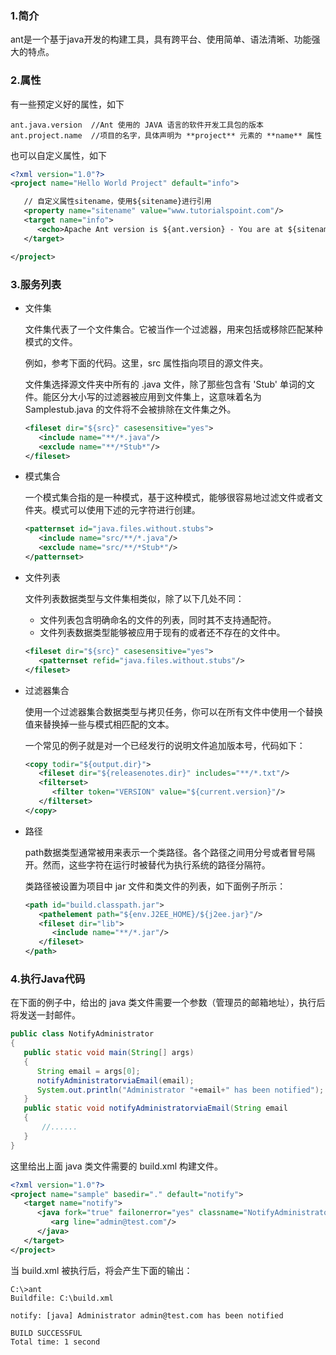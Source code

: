 ### 1.简介

ant是一个基于java开发的构建工具，具有跨平台、使用简单、语法清晰、功能强大的特点。

### 2.属性

有一些预定义好的属性，如下

```
ant.java.version  //Ant 使用的 JAVA 语言的软件开发工具包的版本
ant.project.name  //项目的名字，具体声明为 **project** 元素的 **name** 属性
```

也可以自定义属性，如下

``` xml
<?xml version="1.0"?>
<project name="Hello World Project" default="info">

   // 自定义属性sitename，使用${sitename}进行引用
   <property name="sitename" value="www.tutorialspoint.com"/>
   <target name="info">
      <echo>Apache Ant version is ${ant.version} - You are at ${sitename} </echo>
   </target>

</project>
```

### 3.服务列表

- 文件集

  文件集代表了一个文件集合。它被当作一个过滤器，用来包括或移除匹配某种模式的文件。

  例如，参考下面的代码。这里，src 属性指向项目的源文件夹。

  文件集选择源文件夹中所有的 .java 文件，除了那些包含有 'Stub' 单词的文件。能区分大小写的过滤器被应用到文件集上，这意味着名为 Samplestub.java 的文件将不会被排除在文件集之外。

  ```xml
  <fileset dir="${src}" casesensitive="yes">
     <include name="**/*.java"/>
     <exclude name="**/*Stub*"/>
  </fileset>
  ```

- 模式集合

  一个模式集合指的是一种模式，基于这种模式，能够很容易地过滤文件或者文件夹。模式可以使用下述的元字符进行创建。

  ```xml
  <patternset id="java.files.without.stubs">
     <include name="src/**/*.java"/>
     <exclude name="src/**/*Stub*"/>
  </patternset>
  ```

- 文件列表

  文件列表数据类型与文件集相类似，除了以下几处不同：

  - 文件列表包含明确命名的文件的列表，同时其不支持通配符。
  - 文件列表数据类型能够被应用于现有的或者还不存在的文件中。

  ```xml
  <fileset dir="${src}" casesensitive="yes">
     <patternset refid="java.files.without.stubs"/>
  </fileset>
  ```

- 过滤器集合

  使用一个过滤器集合数据类型与拷贝任务，你可以在所有文件中使用一个替换值来替换掉一些与模式相匹配的文本。

  一个常见的例子就是对一个已经发行的说明文件追加版本号，代码如下：

  ```xml
  <copy todir="${output.dir}">
     <fileset dir="${releasenotes.dir}" includes="**/*.txt"/>
     <filterset>
        <filter token="VERSION" value="${current.version}"/>
     </filterset>
  </copy>
  ```

- 路径

  path数据类型通常被用来表示一个类路径。各个路径之间用分号或者冒号隔开。然而，这些字符在运行时被替代为执行系统的路径分隔符。

  类路径被设置为项目中 jar 文件和类文件的列表，如下面例子所示：

  ```xml
  <path id="build.classpath.jar">
     <pathelement path="${env.J2EE_HOME}/${j2ee.jar}"/>
     <fileset dir="lib">
        <include name="**/*.jar"/>
     </fileset>
  </path>
  ```

### 4.执行Java代码

在下面的例子中，给出的 java 类文件需要一个参数（管理员的邮箱地址），执行后将发送一封邮件。

```java
public class NotifyAdministrator
{
   public static void main(String[] args)
   {
      String email = args[0];
      notifyAdministratorviaEmail(email);
      System.out.println("Administrator "+email+" has been notified");
   }
   public static void notifyAdministratorviaEmail(String email
   { 
       //......
   }
}
```

这里给出上面 java 类文件需要的 build.xml 构建文件。

```xml
<?xml version="1.0"?>
<project name="sample" basedir="." default="notify">
   <target name="notify">
      <java fork="true" failonerror="yes" classname="NotifyAdministrator">
         <arg line="admin@test.com"/>
      </java>
   </target>
</project>
```

当 build.xml 被执行后，将会产生下面的输出：

```
C:\>ant
Buildfile: C:\build.xml

notify: [java] Administrator admin@test.com has been notified

BUILD SUCCESSFUL
Total time: 1 second
```